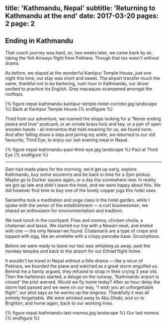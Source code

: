 title: 'Kathmandu, Nepal'
subtitle: 'Returning to Kathmandu at the end'
date: 2017-03-20
pages: 2
page: 2
---

## Ending in Kathmandu

That coach journey was hard, so, two weeks later, we came back by air, taking the Yeti Airways flight from Pokhara. Though that too wasn't without drama.

As before, we stayed at the wonderful Kantipur Temple House, just one night this time, our stay was short and sweet. The airport transfer much the same, thankful not to be bartering, rush hour in Kathmandu, our driver excited to practice his English. Grey macaques scampered amongst the rooftops.

{% figure nepal-kathmandu-kantipur-temple-hotel-corridor.jpg landscape %}
Back at Kantipur Temple House
{% endfigure %}

Tired from our adventure, we roamed the shops looking for a “Never ending peace and love” postcard, or an ornate brass lock and key, or a pair of open wooden hands - all mementos that held meaning for us, we found none. And after falling down a step and jarring my ankle, we returned to our old favourite, Third Eye, to enjoy our last evening meal in Nepal.

{% figure nepal-kathmandu-paul-third-eye.jpg landscape %}
Paul at Third Eye
{% endfigure %}

---

Sam had made plans for the morning, we'd get up early, explore Kathmandu, buy some souvenirs and be back in time for a 2pm pickup. Maybe go to Durbar square again, or a day trip somewhere new. In reality we got up late and didn't leave the hotel, and we were happy about this. We did however find time to buy one of the lovely copper jugs this hotel uses.

Samantha took a meditation and yoga class in the hotel garden, while I spoke with the owner of the establishment — a curt businessman, we shared an enthusiasm for environmentalism and tradition.

We took lunch in the courtyard. Fries and momos, chicken choila, a chatamari and lassis. We started our trip with a Newari meal, and ended with one — the only Newari we found. Chatamaris are a type of crepe and topped with egg, like an omelette with a crispy pancake base. Scrumptious.

Before we were ready to leave our taxi was whisking us away, past the monkey temples and back to the airport for our Etihad flight home.

It wouldn't be travel in Nepal without a little drama — like a rerun of Pokhara, we boarded the plane and watched as a great storm engulfed us. Behind me a family argued, they refused to strap in their crying 3 year old. Then the hailstones started, a deluge on the runway, “Kathmandu airport is closed” the pilot warned. Would we fly home today? After an hour delay the storm had passed and we were on our way, “I wish you an unforgettable flight”, our pilot says as he warms up the engines. Thankfully it was all entirely forgettable. We were whisked away to Abu Dhabi, and on to Brighton, and home again, back to our working lives.

{% figure nepal-kathmandu-last-momos.jpg landscape %}
Our last momos
{% endfigure %}
